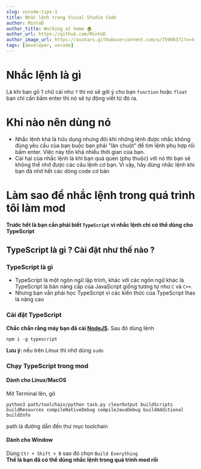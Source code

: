 ```yaml
---
slug: vscode-tips-1
title: Nhắc lệnh trong Visual Studio Code
author: MintoD
author_title: Working at home 🏠
author_url: https://github.com/MintoD
author_image_url: https://avatars.githubusercontent.com/u/75960371?v=4
tags: [developer, vscode]
---
```


# Nhắc lệnh là gì
Là khi bạn gõ 1 chữ cái như `f` thì nó sẽ gởi ý cho bạn `function` hoặc `float` bạn chỉ cần bấm enter thì nó sẽ tự động viết từ đó ra.

# Khi nào nên dùng nó
- Nhắc lệnh khá là hữu dụng nhưng đôi khi những lệnh được nhắc không đúng yêu cầu của bạn buộc bạn phải "lăn chuột" để tìm lệnh phụ hợp rồi bấm enter. Việc này tốn khá nhiều thời gian của bạn.
- Cái hại của nhắc lệnh là khi bạn quá quen (phụ thuộc) với nó thì bạn sẽ không thể nhớ được các câu lệnh cơ bạn. Vì vậy, hãy dùng nhắc lệnh khi bạn đã nhớ hết các dòng code cơ bản

# Làm sao để nhắc lệnh trong quá trình tôi làm mod
**Trước hết là bạn cần phải biết `TypeScript` vì nhắc lệnh chỉ có thể dùng cho TypeScript**

## TypeScript là gì ? Cài đặt như thế nào ?

### TypeScript là gì
- TypeScript là một ngôn ngữ lập trình, khác với các ngôn ngữ khác là TypeScript là bản nâng cấp của JavaScript giống tương tự như `C` và `C++`.
- Nhưng bạn vẫn phải học TypeScript vì các kiến thức của TypeScript lhas là nâng cao

### Cài đặt TypeScript
**Chắc chắn rằng máy bạn đã cài <a href="https://nodejs.org">NodeJS</a>.**
Sau đó dùng lệnh
```shell
npm i -g typescript
```
**Lưu ý**: nếu trên Linux thì nhớ dùng `sudo`
### Chạy TypeScript trong mod

#### Dành cho Linux/MacOS
Mở Terminal lên, gõ
```shell
python3 path/toolchain/python task.py clearOutput buildScripts buildResources compileNativeDebug compileJavaDebug buildAdditional buildInfo
```
path là đường dẫn đến thư mục toolchain

#### Dành cho Window
Dùng `Ctr + Shift + B` sao đó chọn `Build Everything`  
**Thế là bạn đã có thể dùng nhắc lệnh trong quá trình mod rồi**